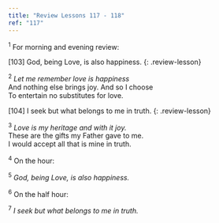 ```yaml
---
title: "Review Lessons 117 - 118"
ref: "117"
---
```


<sup>1</sup> For morning and evening review:

\[103\] God, being Love, is also happiness.
{: .review-lesson}

<sup>2</sup> *Let me remember love is happiness*<br/> And nothing else
brings joy. And so I choose<br/> To entertain no substitutes for love.

\[104\] I seek but what belongs to me in truth.
{: .review-lesson}

<sup>3</sup> *Love is my heritage and with it joy.*<br/> These are the
gifts my Father gave to me.<br/> I would accept all that is mine in
truth.

<sup>4</sup> On the hour:

<sup>5</sup> *God, being Love, is also happiness.*

<sup>6</sup> On the half hour:

<sup>7</sup> *I seek but what belongs to me in truth.*

